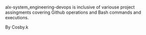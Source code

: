 alx-system_engineering-devops is inclusive of variouse project assingments covering Github operations and Bash commands and executions.

By Cosby.k
